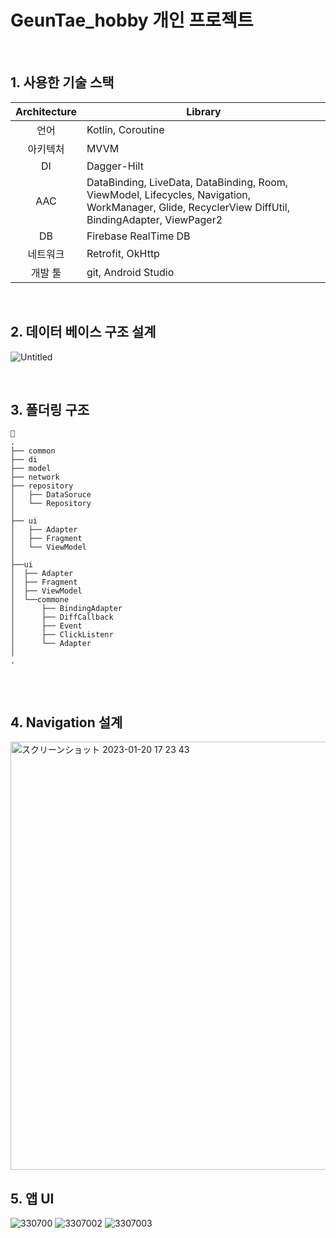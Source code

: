# GeunTae_hobby 개인 프로젝트
<br>

## 1. 사용한 기술 스택

|Architecture|Library|
|:------:|---|
|언어|Kotlin, Coroutine|
|아키텍처|MVVM|
|DI|Dagger-Hilt|
|AAC|DataBinding, LiveData, DataBinding, Room, ViewModel, Lifecycles, Navigation, WorkManager, Glide, RecyclerView DiffUtil, BindingAdapter, ViewPager2|
|DB|Firebase RealTime DB|
|네트워크|Retrofit, OkHttp|
|개발 툴|git, Android Studio|

<br>

## 2. 데이터 베이스 구조 설계
![Untitled](https://user-images.githubusercontent.com/80413888/213824714-5fe3bfbf-0566-44b4-9545-06e93fbc46ea.png)

<br>

## 3. 폴더링 구조

```
🔖
.
├── common
├── di
├── model
├── network
├── repository
│   ├── DataSoruce
│   └── Repository
│
├── ui
│   ├── Adapter
│   ├── Fragment
│   └── ViewModel
│
├──ui
│  ├── Adapter
│  ├── Fragment
│  ├── ViewModel
│  └──commone
│      ├── BindingAdapter
│      ├── DiffCallback
│      ├── Event
│      ├── ClickListenr
│      └── Adapter
│ 
.
    
``` 
<br>

## 4. Navigation 설계

<img width="685" alt="スクリーンショット 2023-01-20 17 23 43" src="https://user-images.githubusercontent.com/80413888/213824660-a8150fdc-ec7b-46ac-b160-e6b22da1ad26.png">

<br>

## 5. 앱 UI












![330700](https://user-images.githubusercontent.com/80413888/213951471-a5a0ead4-e27d-4bd2-b169-b14ee52b4c17.gif)
![3307002](https://user-images.githubusercontent.com/80413888/213951733-3361552d-6789-44b8-8583-4ffbbc7c96fe.gif)
![3307003](https://user-images.githubusercontent.com/80413888/213951737-952bd80c-5669-4ddb-a828-fa4437c6d67c.gif)







